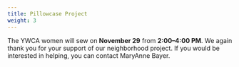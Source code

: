 ```yaml
---
title: Pillowcase Project
weight: 3
---
```


The YWCA women will sew on **November 29** from **2:00–4:00 PM**. We again thank you for your support of our neighborhood project. If you would be interested in helping, you can contact  MaryAnne Bayer.